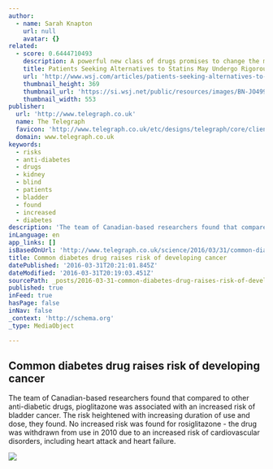 ```yaml
---
author:
  - name: Sarah Knapton
    url: null
    avatar: {}
related:
  - score: 0.6444710493
    description: A powerful new class of drugs promises to change the management of heart disease for high-risk patients who struggle to get their cholesterol levels under control-a group that numbers in the millions. But only some of them are likely to get the new medicines. The new drugs are expensive.
    title: Patients Seeking Alternatives to Statins May Undergo Rigorous Vetting
    url: 'http://www.wsj.com/articles/patients-seeking-alternatives-to-statins-may-undergo-rigorous-vetting-1438029636'
    thumbnail_height: 369
    thumbnail_url: 'https://si.wsj.net/public/resources/images/BN-JO499_0727HE_G_20150727110822.jpg'
    thumbnail_width: 553
publisher:
  url: 'http://www.telegraph.co.uk'
  name: The Telegraph
  favicon: 'http://www.telegraph.co.uk/etc/designs/telegraph/core/clientlibs/themes/cars/img/favicon/icon_32x32.png'
  domain: www.telegraph.co.uk
keywords:
  - risks
  - anti-diabetes
  - drugs
  - kidney
  - blind
  - patients
  - bladder
  - found
  - increased
  - diabetes
description: 'The team of Canadian-based researchers found that compared to other anti-diabetic drugs, pioglitazone was associated with an increased risk of bladder cancer. The risk heightened with increasing duration of use and dose, they found. No increased risk was found for rosiglitazone - the drug was withdrawn from use in 2010 due to an increased risk of cardiovascular disorders, including heart attack and heart failure.'
inLanguage: en
app_links: []
isBasedOnUrl: 'http://www.telegraph.co.uk/science/2016/03/31/common-diabetes-drug-raises-risk-of-developing-cancer/'
title: Common diabetes drug raises risk of developing cancer
datePublished: '2016-03-31T20:21:01.845Z'
dateModified: '2016-03-31T20:19:03.451Z'
sourcePath: _posts/2016-03-31-common-diabetes-drug-raises-risk-of-developing-cancer.md
published: true
inFeed: true
hasPage: false
inNav: false
_context: 'http://schema.org'
_type: MediaObject

---
```

<article style=""><h1>Common diabetes drug raises risk of developing cancer</h1><p>The team of Canadian-based researchers found that compared to other anti-diabetic drugs, pioglitazone was associated with an increased risk of bladder cancer. The risk heightened with increasing duration of use and dose, they found. No increased risk was found for rosiglitazone - the drug was withdrawn from use in 2010 due to an increased risk of cardiovascular disorders, including heart attack and heart failure.</p><img src="http://www.telegraph.co.uk/content/dam/science/2016/03/31/diabetes_2919170b-xlarge_trans++pJliwavx4coWFCaEkEsb3kvxIt-lGGWCWqwLa_RXJU8.jpg" /></article>